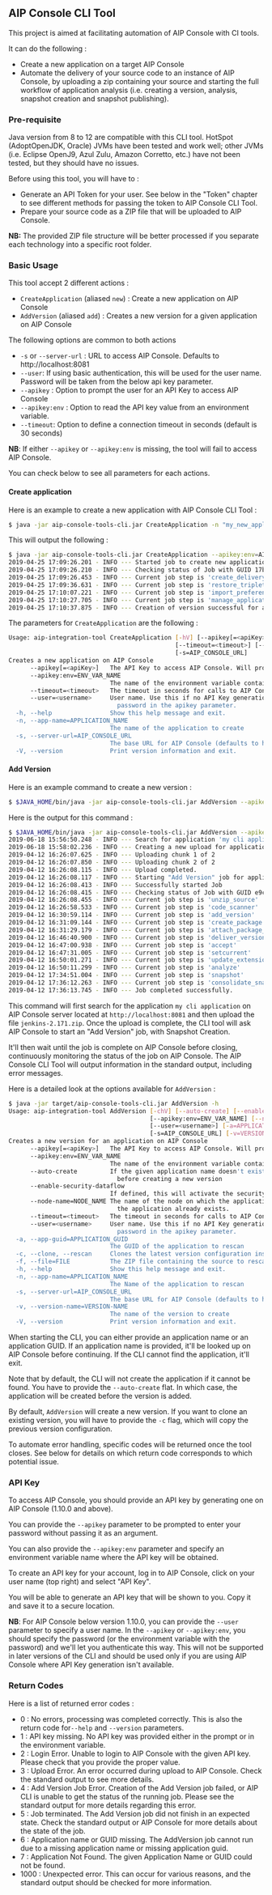 ## AIP Console CLI Tool

This project is aimed at facilitating automation of AIP Console with CI tools.

It can do the following :
* Create a new application on a target AIP Console
* Automate the delivery of your source code to an instance of AIP Console, by uploading a zip containing your source and starting the full workflow of application analysis (i.e. creating a version, analysis, snapshot creation and snapshot publishing).

### Pre-requisite

Java version from 8 to 12 are compatible with this CLI tool. 
HotSpot (AdoptOpenJDK, Oracle) JVMs have been tested and work well; other JVMs (i.e. Eclipse OpenJ9, Azul Zulu, Amazon Corretto, etc.) have not been tested, but they should have no issues.  

Before using this tool, you will have to :

* Generate an API Token for your user. See below in the "Token" chapter to see different methods for passing the token to AIP Console CLI Tool.
* Prepare your source code as a ZIP file that will be uploaded to AIP Console.

**NB:** The provided ZIP file structure will be better processed if you separate each technology into a specific root folder.

### Basic Usage

This tool accept 2 different actions :
* `CreateApplication` (aliased `new`) : Create a new application on AIP Console
* `AddVersion` (aliased `add`) : Creates a new version for a given application on AIP Console

The following options are common to both actions  
* `-s` or `--server-url` : URL to access AIP Console. Defaults to http://localhost:8081
* `--user`: If using basic authentication, this will be used for the user name. Password will be taken from the below api key parameter.
* `--apikey` : Option to prompt the user for an API Key to access AIP Console
* `--apikey:env` :  Option to read the API key value from an environment variable.
* `--timeout`: Option to define a connection timeout in seconds (default is 30 seconds)

**NB**: If either `--apikey` or `--apikey:env` is missing, the tool will fail to access AIP Console.

You can check below to see all parameters for each actions.   

#### Create application

Here is an example to create a new application with AIP Console CLI Tool :

```bash
$ java -jar aip-console-tools-cli.jar CreateApplication -n "my_new_application_name" 
```

This will output the following :

```bash
$ java -jar aip-console-tools-cli.jar CreateApplication --apikey:env=AIP_CONSOLE_KEY -n "my_new_application"
2019-04-25 17:09:26.201 - INFO --- Started job to create new application.
2019-04-25 17:09:26.210 - INFO --- Checking status of Job with GUID 17bcd793-a6eb-40b2-9250-5dd86dfbd6a6
2019-04-25 17:09:26.453 - INFO --- Current job step is 'create_delivery_folder'
2019-04-25 17:09:36.631 - INFO --- Current job step is 'restore_triplet'
2019-04-25 17:10:07.221 - INFO --- Current job step is 'import_preferences'
2019-04-25 17:10:27.705 - INFO --- Current job step is 'manage_application'
2019-04-25 17:10:37.875 - INFO --- Creation of version successful for application 'my_new_application'. Application GUID is '500f089e-263d-4d09-8b6e-c5df5902cf12'
```

The parameters for `CreateApplication` are the following :

```bash
Usage: aip-integration-tool CreateApplication [-hV] [--apikey[=<apiKey>]] [--apikey:env=ENV_VAR_NAME]
                                              [--timeout=<timeout>] [--user=<username>] -n=APPLICATION_NAME
                                              [-s=AIP_CONSOLE_URL]
Creates a new application on AIP Console
      --apikey[=<apiKey>]   The API Key to access AIP Console. Will prompt entry if no value is passed.
      --apikey:env=ENV_VAR_NAME
                            The name of the environment variable containing the AIP Key to access AIP Console
      --timeout=<timeout>   The timeout in seconds for calls to AIP Console. Defaults to a 30 timeout
      --user=<username>     User name. Use this if no API Key generation is available on AIP Console. Provide the user's
                              password in the apikey parameter.
  -h, --help                Show this help message and exit.
  -n, --app-name=APPLICATION_NAME
                            The name of the application to create
  -s, --server-url=AIP_CONSOLE_URL
                            The base URL for AIP Console (defaults to http://localhost:8081)
  -V, --version             Print version information and exit.
```

#### Add Version

Here is an example command to create a new version :
```bash
$ $JAVA_HOME/bin/java -jar aip-console-tools-cli.jar AddVersion --apikey:env=AIP_CONSOLE_KEY -a de7655a3-ecaa-4cd7-b860-5079a138db96 -f /tmp/jenkins-2.171.zip
```

Here is the output for this command :

```bash
$ $JAVA_HOME/bin/java -jar aip-console-tools-cli.jar AddVersion --apikey:env=AIP_CONSOLE_KEY -n "my cli application" -f /tmp/jenkins-2.171.zip
2019-06-18 15:56:50.248 - INFO --- Search for application 'my cli application' or AIP Console
2019-06-18 15:58:02.236 - INFO --- Creating a new upload for application
2019-04-12 16:26:07.625 - INFO --- Uploading chunk 1 of 2
2019-04-12 16:26:07.850 - INFO --- Uploading chunk 2 of 2
2019-04-12 16:26:08.115 - INFO --- Upload completed.
2019-04-12 16:26:08.117 - INFO --- Starting "Add Version" job for application with GUID de7655a3-ecaa-4cd7-b860-5079a138db96
2019-04-12 16:26:08.413 - INFO --- Successfully started Job
2019-04-12 16:26:08.415 - INFO --- Checking status of Job with GUID e9ca3e3e-ca5e-4c9e-9c4b-c49f56c1e682
2019-04-12 16:26:08.455 - INFO --- Current job step is 'unzip_source'
2019-04-12 16:26:58.533 - INFO --- Current job step is 'code_scanner'
2019-04-12 16:30:59.114 - INFO --- Current job step is 'add_version'
2019-04-12 16:31:09.144 - INFO --- Current job step is 'create_package'
2019-04-12 16:31:29.179 - INFO --- Current job step is 'attach_package_to_version'
2019-04-12 16:46:40.900 - INFO --- Current job step is 'deliver_version'
2019-04-12 16:47:00.938 - INFO --- Current job step is 'accept'
2019-04-12 16:47:31.005 - INFO --- Current job step is 'setcurrent'
2019-04-12 16:50:01.271 - INFO --- Current job step is 'update_extensions'
2019-04-12 16:50:11.299 - INFO --- Current job step is 'analyze'
2019-04-12 17:34:51.004 - INFO --- Current job step is 'snapshot'
2019-04-12 17:36:12.263 - INFO --- Current job step is 'consolidate_snapshot'
2019-04-12 17:36:13.745 - INFO --- Job completed successfully.
```

This command will first search for the application `my cli application` on AIP Console server located at `http://localhost:8081` and then upload the file `jenkins-2.171.zip`.
Once the upload is complete, the CLI tool will ask AIP Console to start an "Add Version" job, with Snapshot Creation.

It'll then wait until the job is complete on AIP Console before closing, continuously monitoring the status of the job on AIP Console.
The AIP Console CLI Tool will output information in the standard output, including error messages.

Here is a detailed look at the options available for `AddVersion` : 

```bash
$ java -jar target/aip-console-tools-cli.jar AddVersion -h
Usage: aip-integration-tool AddVersion [-chV] [--auto-create] [--enable-security-dataflow] [--apikey[=<apiKey>]]
                                       [--apikey:env=ENV_VAR_NAME] [--node-name=NODE_NAME] [--timeout=<timeout>]
                                       [--user=<username>] [-a=APPLICATION_GUID] -f=FILE [-n=APPLICATION_NAME]
                                       [-s=AIP_CONSOLE_URL] [-v=VERSION_NAME]
Creates a new version for an application on AIP Console
      --apikey[=<apiKey>]   The API Key to access AIP Console. Will prompt entry if no value is passed.
      --apikey:env=ENV_VAR_NAME
                            The name of the environment variable containing the AIP Key to access AIP Console
      --auto-create         If the given application name doesn't exist on the target server, it'll be automatically created
                              before creating a new version
      --enable-security-dataflow
                            If defined, this will activate the security dataflow for this version
      --node-name=NODE_NAME The name of the node on which the application will be created. Ignored if no --auto-create or
                              the application already exists.
      --timeout=<timeout>   The timeout in seconds for calls to AIP Console. Defaults to a 30 timeout
      --user=<username>     User name. Use this if no API Key generation is available on AIP Console. Provide the user's
                              password in the apikey parameter.
  -a, --app-guid=APPLICATION_GUID
                            The GUID of the application to rescan
  -c, --clone, --rescan     Clones the latest version configuration instead of creating a new version
  -f, --file=FILE           The ZIP file containing the source to rescan
  -h, --help                Show this help message and exit.
  -n, --app-name=APPLICATION_NAME
                            The Name of the application to rescan
  -s, --server-url=AIP_CONSOLE_URL
                            The base URL for AIP Console (defaults to http://localhost:8081)
  -v, --version-name=VERSION-NAME
                            The name of the version to create
  -V, --version             Print version information and exit.
```

When starting the CLI, you can either provide an application name or an application GUID. If an application name is provided, it'll be looked up on AIP Console before continuing. If the CLI cannot find the application, it'll exit.

Note that by default, the CLI will not create the application if it cannot be found. You have to provide the `--auto-create` flat. In which case, the application will be created before the version is added.

By default, `AddVersion` will create a new version. If you want to clone an existing version, you will have to provide the `-c` flag, which will copy the previous version configuration.

To automate error handling, specific codes will be returned once the tool closes. 
See below for details on which return code corresponds to which potential issue.

### API Key

To access AIP Console, you should provide an API key by generating one on AIP Console (1.10.0 and above).

You can provide the `--apikey` parameter to be prompted to enter your password without passing it as an argument.

You can also provide the `--apikey:env` parameter and specify an environment variable name where the API key will be obtained.

To create an API key for your account, log in to AIP Console, click on your user name (top right) and select "API Key".

You will be able to generate an API key that will be shown to you. Copy it and save it to a secure location.

**NB**: For AIP Console below version 1.10.0, you can provide the `--user` parameter to specify a user name. In the `--apikey` or `--apikey:env`, you should specify the password (or the environment variable with the password) and we'll let you authenticate this way. This will not be supported in later versions of the CLI and should be used only if you are using AIP Console where API Key generation isn't available.

### Return Codes

Here is a list of returned error codes :

* 0 : No errors, processing was completed correctly. This is also the return code for`--help` and `--version` parameters.
* 1 : API key missing. No API key was provided either in the prompt or in the environment variable.
* 2 : Login Error. Unable to login to AIP Console with the given API key. Please check that you provide the proper value. 
* 3 : Upload Error. An error occurred during upload to AIP Console. Check the standard output to see more details.
* 4 : Add Version Job Error. Creation of the Add Version job failed, or AIP CLI is unable to get the status of the running job. Please see the standard output for more details regarding this error.
* 5 : Job terminated. The Add Version job did not finish in an expected state. Check the standard output or AIP Console for more details about the state of the job.
* 6 : Application name or GUID missing. The AddVersion job cannot run due to a missing application name or missing application guid.
* 7 : Application Not Found. The given Application Name or GUID could not be found.
* 1000 : Unexpected error. This can occur for various reasons, and the standard output should be checked for more information.